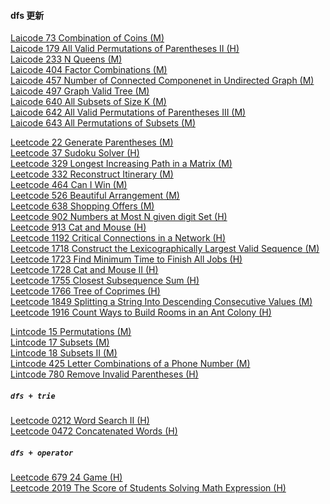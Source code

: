 #### dfs 更新

[Laicode 73 Combination of Coins (M)](https://github.com/zjkang/ds_algorithm/blob/main/python/dfs/laicode_0073_combinations_of_coins.py)\
[Laicode 179 All Valid Permutations of Parentheses II (H)](https://github.com/zjkang/ds_algorithm/blob/main/python/dfs/laicode_0179_all_valid_permutations_of_parentheses_ii.py)\
[Laicode 233 N Queens (M)](https://github.com/zjkang/ds_algorithm/blob/main/python/dfs/laicode_0233_n_queens.py)\
[Laicode 404 Factor Combinations (M)](https://github.com/zjkang/ds_algorithm/blob/main/python/dfs/laicode_0404_factor_combinations.py)\
[Laicode 457 Number of Connected Componenet in Undirected Graph (M)](https://github.com/zjkang/ds_algorithm/blob/main/python/dfs/laicode_0457_number_of_connected_component_in_undirected_graph.py)\
[Laicode 497 Graph Valid Tree (M)](https://github.com/zjkang/ds_algorithm/blob/main/python/dfs/laicode_0497_graph_valid_tree.py)\
[Laicode 640 All Subsets of Size K (M)](https://github.com/zjkang/ds_algorithm/blob/main/python/dfs/laicode_0640_all_subsets_of_size_k.py)\
[Laicode 642 All Valid Permutations of Parentheses III (M)](https://github.com/zjkang/ds_algorithm/blob/main/python/dfs/laicode_0642_all_valid_permutations_of_parentheses_iii.py)\
[Laicode 643 All Permutations of Subsets (M)](https://github.com/zjkang/ds_algorithm/blob/main/python/dfs/laicode_0643_all_permutations_of_subsets.py)

[Leetcode 22 Generate Parentheses (M)](https://github.com/zjkang/ds_algorithm/blob/main/python/dfs/leetcode_0022_generate_parentheses.py)\
[Leetcode 37 Sudoku Solver (H)](https://github.com/zjkang/ds_algorithm/blob/main/python/dfs/leetcode_0037_sudoku_solver.py)\
[Leetcode 329 Longest Increasing Path in a Matrix (M)](https://github.com/zjkang/ds_algorithm/blob/main/python/dfs/leetcode_0329_longest_increasing_path_in_a_matrix.py)\
[Leetcode 332 Reconstruct Itinerary (M)](https://github.com/zjkang/ds_algorithm/blob/main/python/dfs/leetcode_0332_reconstruct_itinerary.py)\
[Leetcode 464 Can I Win (M)](https://github.com/zjkang/ds_algorithm/blob/main/python/dfs/leetcode_0464_can_i_win.py)\
[Leetcode 526 Beautiful Arrangement (M)](https://github.com/zjkang/ds_algorithm/blob/main/python/dfs/leetcode_0526_beautiful_arrangement.py)\
[Leetcode 638 Shopping Offers (M)](https://github.com/zjkang/ds_algorithm/blob/main/python/dfs/leetcode_0638_shopping_offers.py)\
[Leetcode 902 Numbers at Most N given digit Set (H)](https://github.com/zjkang/ds_algorithm/blob/main/python/dfs/leetcode_0902_numbers_at_most_n_given_digit_set.py)\
[Leetcode 913 Cat and Mouse (H)](https://github.com/zjkang/ds_algorithm/blob/main/python/dfs/leetcode_0913_cat_and_mouse.py)\
[Leetcode 1192 Critical Connections in a Network (H)](https://github.com/zjkang/ds_algorithm/blob/main/python/dfs/leetcode_1192_critical_connections_in_a_network_hard.py)\
[Leetcode 1718 Construct the Lexicographically Largest Valid Sequence (M)](https://github.com/zjkang/ds_algorithm/blob/main/python/dfs/leetcode_1718_construct_the_lexicographically_largest_valid_sequence.py)\
[Leetcode 1723 Find Minimum Time to Finish All Jobs (H)](https://github.com/zjkang/ds_algorithm/blob/main/python/dfs/leetcode_1723_find_minimum_time_to_finish_all_jobs.py)\
[Leetcode 1728 Cat and Mouse II (H)](https://github.com/zjkang/ds_algorithm/blob/main/python/dfs/leetcode_1728_cat_and_mouse_ii.py)\
[Leetcode 1755 Closest Subsequence Sum (H)](https://github.com/zjkang/ds_algorithm/blob/main/python/dfs/leetcode_1755_closest_subsequence_sum.py)\
[Leetcode 1766 Tree of Coprimes (H)](https://github.com/zjkang/ds_algorithm/blob/main/python/dfs/leetcode_1766_tree_of_coprimes.py)\
[Leetcode 1849 Splitting a String Into Descending Consecutive Values (M)](https://github.com/zjkang/ds_algorithm/blob/main/python/dfs/leetcode_1849_splitting_a_string_into_descending_consecutive_values.py)\
[Leetcode 1916 Count Ways to Build Rooms in an Ant Colony (H)](https://github.com/zjkang/ds_algorithm/blob/main/python/dfs/leetcode_1916_count_ways_to_build_rooms_in_an_ant_colony.py)

[Lintcode 15 Permutations (M)](https://github.com/zjkang/ds_algorithm/blob/main/python/dfs/lintcode_0015_permutations.py)\
[Lintcode 17 Subsets (M)](https://github.com/zjkang/ds_algorithm/blob/main/python/dfs/lintcode_0017_subsets.py)\
[Lintcode 18 Subsets II (M)](https://github.com/zjkang/ds_algorithm/blob/main/python/dfs/lintcode_0018_subsets_II.py)\
[Lintcode 425 Letter Combinations of a Phone Number (M)](https://github.com/zjkang/ds_algorithm/blob/main/python/dfs/lintcode_0425_letter_combinations_of_a_phone_number.py)\
[Lintcode 780 Remove Invalid Parentheses (H)](https://github.com/zjkang/ds_algorithm/blob/main/python/dfs/lintcode_0780_remove_invalid_parentheses.py)

##### `dfs + trie`

[Leetcode 0212 Word Search II (H)](https://github.com/zjkang/ds_algorithm/blob/main/python/dfs/leetcode_0212_word_search_ii.py)\
[Leetcode 0472 Concatenated Words (H)](https://github.com/zjkang/ds_algorithm/blob/main/python/dfs/leetcode_0472_concatenated_words.py)

##### `dfs + operator`

[Leetcode 679 24 Game (H)](https://github.com/zjkang/ds_algorithm/blob/main/python/dfs/leetcode_0679_24_game.py)\
[Leetcode 2019 The Score of Students Solving Math Expression (H)](https://github.com/zjkang/ds_algorithm/blob/main/python/dfs/leetcode_2019_the_score_of_students_solving_math_expression.py)
